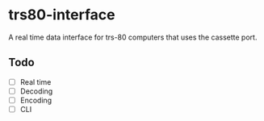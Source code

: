 # trs80-interface

A real time data interface for trs-80 computers that uses the cassette port.

## Todo

- [ ] Real time
- [ ] Decoding
- [ ] Encoding
- [ ] CLI
